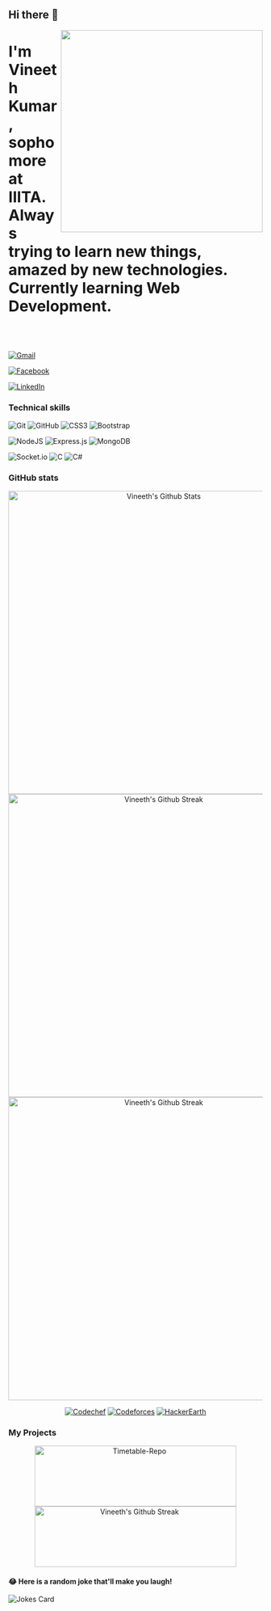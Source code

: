 ## Hi there 👋
<img align="right" src="./assets/coverImg.gif" width="400px"> 
<h4 style="font-size: 30px;">I'm Vineeth Kumar, sophomore at IIITA. Always trying to learn new things, amazed by new technologies. Currently learning Web Development.</h4>
<br>
  
[![Gmail](https://img.shields.io/badge/Gmail-D14836?style=for-the-badge&logo=gmail&logoColor=white)](munigyala@gmai.com)
  
[![Facebook](https://img.shields.io/badge/Facebook-%231877F2.svg?style=for-the-badge&logo=Facebook&logoColor=white)](https://www.facebook.com/vineethkumar.munigala/)
  
[![LinkedIn](https://img.shields.io/badge/linkedin-%230077B5.svg?style=for-the-badge&logo=linkedin&logoColor=white)](https://www.linkedin.com/in/vineeth-kumar-munigyala/)
  

### Technical skills

![Git](https://img.shields.io/badge/git-%23F05033.svg?style=for-the-badge&logo=git&logoColor=white) 
![GitHub](https://img.shields.io/badge/github-%23121011.svg?style=for-the-badge&logo=github&logoColor=white) 
![CSS3](https://img.shields.io/badge/css3-%231572B6.svg?style=for-the-badge&logo=css3&logoColor=white) 
![Bootstrap](https://img.shields.io/badge/bootstrap-%23563D7C.svg?style=for-the-badge&logo=bootstrap&logoColor=white)

![NodeJS](https://img.shields.io/badge/node.js-6DA55F?style=for-the-badge&logo=node.js&logoColor=white) 
![Express.js](https://img.shields.io/badge/express.js-%23404d59.svg?style=for-the-badge&logo=express&logoColor=%2361DAFB) 
![MongoDB](https://img.shields.io/badge/MongoDB-%234ea94b.svg?style=for-the-badge&logo=mongodb&logoColor=white) 

![Socket.io](https://img.shields.io/badge/Socket.io-black?style=for-the-badge&logo=socket.io&badgeColor=010101) 
![C](https://img.shields.io/badge/c-%2300599C.svg?style=for-the-badge&logo=c&logoColor=white) 
  ![C#](https://img.shields.io/badge/c%23-%23239120.svg?style=for-the-badge&logo=c-sharp&logoColor=white) 
  
 <!--![NPM](https://img.shields.io/badge/NPM-%23000000.svg?style=for-the-badge&logo=npm&logoColor=white)-->


### GitHub stats

<div align="center">
  <p>
  <img align="center" src="https://github-readme-stats.vercel.app/api?username=VineethKumarM&show_icons=true&locale=en&theme=jolly&hide_border=true" alt="Vineeth's Github Stats" width="600"/> 
  <img align="center" src="https://github-readme-streak-stats.herokuapp.com/?user=VineethKumarM&theme=jolly&hide_border=true" alt="Vineeth's Github Streak" width="600"/>
  <img align="center" src="https://github-readme-stats.vercel.app/api/top-langs/?username=VineethKumarM&layout=compact&theme=jolly&hide_border=true" alt="Vineeth's Github Streak" width="600"/>

<br>

[![Codechef](https://img.shields.io/badge/Codechef-%23B92B27.svg?&style=for-the-badge&logo=Codechef&logoColor=white)](https://www.codechef.com/users/vineethkumar_m) 
  [![Codeforces](https://img.shields.io/badge/Codeforces-445f9d?style=for-the-badge&logo=Codeforces&logoColor=white)](https://codeforces.com/profile/vineeth_kumar)
  [![HackerEarth](https://img.shields.io/badge/HackerEarth-%232C3454.svg?style=for-the-badge&logo=HackerEarth&logoColor=Blue)](https://www.hackerearth.com/@iib2020026)
  
 </p> 
  </div>
 
### My Projects
<div align="center">
  
  <img align="center" src="https://github-readme-stats.vercel.app/api/pin/?username=VineethKumarM&repo=Timetable-and-Class-Links&theme=jolly&hide_border=true" alt="Timetable-Repo" width="400" height="120"/><img align="center" src="https://github-readme-stats.vercel.app/api/pin/?username=VineethKumarM&repo=JS-Game&theme=jolly&hide_border=true" alt="Vineeth's Github Streak" width="400" height="120"/>


</div>

#### 😂 Here is a random joke that'll make you laugh!
![Jokes Card](https://readme-jokes.vercel.app/api)




